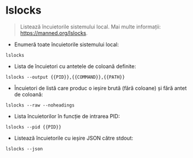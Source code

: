 # lslocks

> Listează încuietorile sistemului local.
> Mai multe informații: <https://manned.org/lslocks>.

- Enumeră toate încuietorile sistemului local:

`lslocks`

- Lista de încuietori cu antetele de coloană definite:

`lslocks --output {{PID}},{{COMMAND}},{{PATH}}`

- Încuietori de listă care produc o ieșire brută (fără coloane) și fără antet de coloană:

`lslocks --raw --noheadings`

- Lista încuietorilor în funcție de intrarea PID:

`lslocks --pid {{PID}}`

- Listează încuietorile cu ieșire JSON către stdout:

`lslocks --json`
